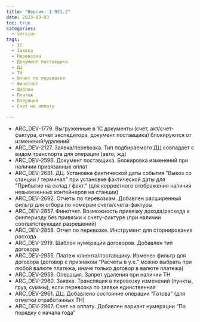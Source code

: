 ```yaml
---
title: "Версия: 1.931.2"
date: 2023-03-03
toc: true
categories:
  - version
tags:
  - 1С
  - Заявка
  - Перевозка
  - Документ поставщика
  - ДЦ
  - ТН
  - Отчет по перевозке
  - Финотчет
  - Шаблон
  - Платеж
  - Операция
  - Счет на оплату

---
```


-   ARC_DEV-1779. Выгруженные в 1С документы (счет, акт/счет-фактура, отчет экспедитора, документ поставщика) блокируются от изменений/удалений
-   ARC_DEV-2127. Заявка/перевозка. Тип подбираемого ДЦ совпадает с видом транспорта для операции (авто, жд)
-   ARC_DEV-2596. Документ поставщика. Блокировка изменений при наличии привязанных оплат
-   ARC_DEV-2681. ДЦ. Установка фактической даты события "Вывоз со станции / терминал" при установке фактической даты для "Прибытие на склад / факт." (для корректного отображения наличия невывезенных контейнеров на станции)
-   ARC_DEV-2692. Отчеты по перевозкам. Добавлен расширенный фильтр для отбора по номерам счета/счета-фактуры
-   ARC_DEV-2857. Финотчет. Возможность привязку дохода/расхода к финпериоду без привязки к счету-фактуре (при наличии соответствующих разрешений)
-   ARC_DEV-2858. Отчет по перевозке. Инструмент для сторнирования расхода
-   ARC_DEV-2919. Шаблон нумерации договоров. Добавлен тип договора
-   ARC_DEV-2955. Платеж клиента/поставщику. Изменен фильтр для договора (договор с признаком “Расчеты в у.е.” можно выбрать при любой валюте платежа, иначе только договор в валюте платежа)
-   ARC_DEV-2959. Операция. Запрет удаления при наличии ТН
-   ARC_DEV-2960. Заявка. Трансляция в перевозку изменений (пункты, груз, суммы), если перевозка по заявке единственная
-   ARC_DEV-2961. ДЦ. Добавлено состояние операции “Готова” (для отметки отработанных ТН)
-   ARC_DEV-2967. Счет на оплату. Добавлен  вариант нумерации “По порядку с начала года”

